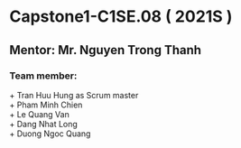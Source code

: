 # Capstone1-C1SE.08 ( 2021S )
## Mentor: Mr. Nguyen Trong Thanh
### Team member: 
<span>+ Tran Huu Hung as Scrum master</span> <br/>
<span>+ Pham Minh Chien</span> <br/>
<span>+ Le Quang Van</span> <br/>
<span>+ Dang Nhat Long</span> <br/>
<span>+ Duong Ngoc Quang</span>

